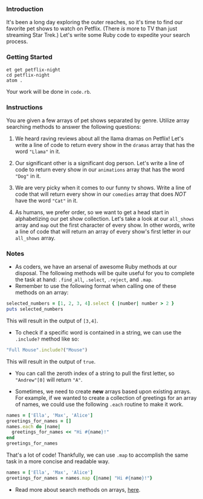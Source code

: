 ### Introduction

It's been a long day exploring the outer reaches, so it's time to find our favorite pet shows to watch on Petflix. (There _is_ more to TV than just streaming Star Trek.) Let's write some Ruby code to expedite your search process.

### Getting Started
```no-highlight
et get petflix-night
cd petflix-night
atom .
```

Your work will be done in `code.rb`.

### Instructions

You are given a few arrays of pet shows separated by genre. Utilize array searching methods to answer the following questions:

1. We heard raving reviews about all the llama dramas on Petflix! Let's write a line of code to return every show in the `dramas` array that has the word `"Llama"` in it.

2. Our significant other is a significant dog person. Let's write a line of code to return every show in our `animations` array that has the word `"Dog"` in it.

3. We are very picky when it comes to our funny tv shows. Write a line of code that will return every show in our `comedies` array that does *NOT* have the word `"Cat"` in it.

4. As humans, we prefer order, so we want to get a head start in alphabetizing our pet show collection. Let's take a look at our `all_shows` array and `map` out the first character of every show. In other words, write a line of code that will return an array of every show's first letter in our `all_shows` array.

### Notes

* As coders, we have an arsenal of awesome Ruby methods at our disposal. The following methods will be quite useful for you to complete the task at hand: `.find_all`, `.select`, `.reject`, and `.map`.
* Remember to use the following format when calling one of these methods on an array:

```ruby
selected_numbers = [1, 2, 3, 4].select { |number| number > 2 }
puts selected_numbers
```

This will result in the output of `[3,4]`.

* To check if a specific word is contained in a string, we can use the `.include?` method like so:

```ruby
"Full Mouse".include?("Mouse")
```

This will result in the output of `true`.

* You can call the zeroth index of a string to pull the first letter, so `"Andrew"[0]` will return `"A"`.

* Sometimes, we need to create **new** arrays based upon existing arrays. For example, if we wanted to create a collection of greetings for an array of names, we could use the following `.each` routine to make it work.

```ruby
names = ['Ella', 'Max', 'Alice']
greetings_for_names = []
names.each do |name|
  greetings_for_names << "Hi #{name}!"
end
greetings_for_names

```

That's a lot of code! Thankfully, we can use `.map` to accomplish the same task in a more concise and readable way.

```ruby
names = ['Ella', 'Max', 'Alice']
greetings_for_names = names.map {|name| "Hi #{name}!"}
```

* Read more about search methods on arrays, [here](http://ruby-doc.org/core-2.4.5/Array.html).
